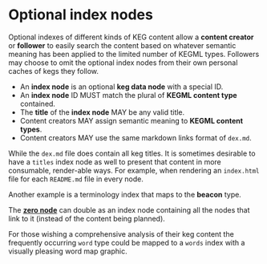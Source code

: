 # Optional index nodes

Optional indexes of different kinds of KEG content allow a **content creator** or **follower** to easily search the content based on whatever semantic meaning has been applied to the limited number of KEGML types. Followers may choose to omit the optional index nodes from their own personal caches of kegs they follow.

* An **index node** is an optional **keg data node** with a special ID.
* An **index node** ID MUST match the plural of **KEGML content type** contained.
* The **title** of the **index node** MAY be any valid title.
* Content creators MAY assign semantic meaning to **KEGML content types**.
* Content creators MAY use the same markdown links format of `dex.md`.

While the `dex.md` file does contain all keg titles. It is sometimes desirable to have a `titles` index node as well to present that content in more consumable, render-able ways. For example, when rendering an `index.html` file for each `README.md` file in every node.

Another example is a terminology index that maps to the **beacon** type.

The [**zero node**](/59) can double as an index node containing all the nodes that link to it (instead of the content being planned).

For those wishing a comprehensive analysis of their keg content the frequently occurring `word` type could be mapped to a `words` index with a visually pleasing word map graphic.
